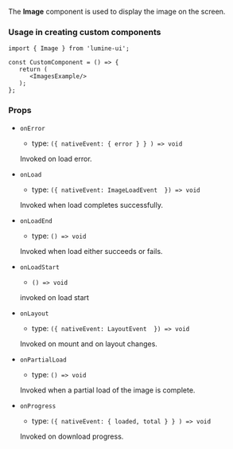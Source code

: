 The **Image** component is used to display the image on the screen.

### ****Usage in creating custom components****

```
import { Image } from 'lumine-ui';

const CustomComponent = () => {
   return (
      <ImagesExample/>
   );
};
```

### Props

- `onError`
    - type: `({ nativeEvent: { error } }
    ) => void`
    
    Invoked on load error.
    
- `onLoad`
    - type: `({ nativeEvent: ImageLoadEvent
     }) => void`
    
    Invoked when load completes successfully.
    
- `onLoadEnd`
    - type: `() => void`
    
    Invoked when load either succeeds or fails.
    
- `onLoadStart`
    - `() => void`
    
    invoked on load start
    
- `onLayout`
    - type: `({ nativeEvent: LayoutEvent
     }) => void`
    
    Invoked on mount and on layout changes.
    
- `onPartialLoad`
    - type: `() => void`
    
    Invoked when a partial load of the image is complete. 
    
- `onProgress`
    - type: `({ nativeEvent: { loaded, total } }
    ) => void`
    
    Invoked on download progress.
